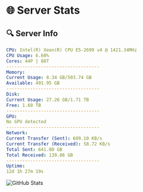 # 🌐 Server Stats
## 🔍 Server Info
```yaml
CPU: Intel(R) Xeon(R) CPU E5-2699 v4 @ 1421.34MHz
CPU Usage: 6.60%
Cores: 44P | 88T
-----------------------------------
Memory:
Current Usage: 8.34 GB/503.74 GB
Available: 491.95 GB
-----------------------------------
Disk:
Current Usage: 27.26 GB/1.71 TB
Free: 1.60 TB
-----------------------------------
GPU:
No GPU detected
-----------------------------------
Network:
Current Transfer (Sent): 609.10 KB/s
Current Transfer (Received): 58.72 KB/s
Total Sent: 641.00 GB
Total Received: 139.86 GB
-----------------------------------
Uptime:
12d 1h 27m 19s
```
![GitHub Stats](https://img.shields.io/badge/Updated-2025-05-01_18:36:07-blue)